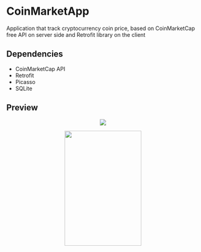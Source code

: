 # CoinMarketApp
Application that track cryptocurrency coin price, based on CoinMarketCap free API on server side and Retrofit library on the client
## Dependencies 
* CoinMarketCap API
* Retrofit
* Picasso 
* SQLite
## Preview 
<p align="center"> 
<img src="https://github.com/b00m-b00m/CoinMarketApp/blob/master/videotogif_2018.08.08_08.51.23.gif">
</p>
<p align="center"> 
<img src="https://github.com/b00m-b00m/CoinMarketApp/blob/master/Screenshot_2018-08-08-17-35-10-029_com.example.pavel.myapplication.png" 
    height="300" width="200" >
</p>
